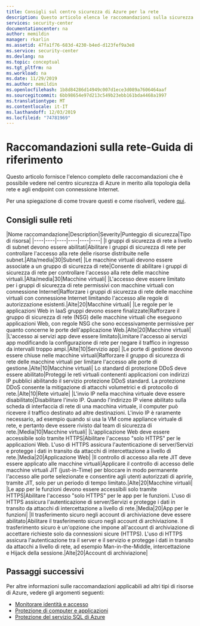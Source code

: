 ```yaml
---
title: Consigli sul centro sicurezza di Azure per la rete
description: Questo articolo elenca le raccomandazioni sulla sicurezza del Centro sicurezza di Azure che consentono di proteggere le risorse di rete.
services: security-center
documentationcenter: na
author: memildin
manager: rkarlin
ms.assetid: 47fa1f76-683d-4230-b4ed-d123fef9a3e8
ms.service: security-center
ms.devlang: na
ms.topic: conceptual
ms.tgt_pltfrm: na
ms.workload: na
ms.date: 11/29/2019
ms.author: memildin
ms.openlocfilehash: 1b8d84286d14949c007d1ece3d089a7606464aaf
ms.sourcegitcommit: 6bb98654e97d213c549b23ebb161bda4468a1997
ms.translationtype: MT
ms.contentlocale: it-IT
ms.lasthandoff: 12/03/2019
ms.locfileid: "74781969"
---
```

# <a name="network-recommendations---reference-guide"></a>Raccomandazioni sulla rete-Guida di riferimento

Questo articolo fornisce l'elenco completo delle raccomandazioni che è possibile vedere nel centro sicurezza di Azure in merito alla topologia della rete e agli endpoint con connessione Internet.

Per una spiegazione di come trovare questi e come risolverli, vedere [qui](security-center-network-recommendations.md).

## <a name="network-recommendations"></a>Consigli sulle reti

|Nome raccomandazione|Description|Severity|Punteggio di sicurezza|Tipo di risorsa|
|----|----|----|----|----|----|
|I gruppi di sicurezza di rete a livello di subnet devono essere abilitati|Abilitare i gruppi di sicurezza di rete per controllare l'accesso alla rete delle risorse distribuite nelle subnet.|Alta/media|30|Subnet|
|Le macchine virtuali devono essere associate a un gruppo di sicurezza di rete|Consente di abilitare i gruppi di sicurezza di rete per controllare l'accesso alla rete delle macchine virtuali.|Alta/media|30|Macchine virtuali|
|L'accesso deve essere limitato per i gruppi di sicurezza di rete permissivi con macchine virtuali con connessione Internet|Rafforzare i gruppi di sicurezza di rete delle macchine virtuali con connessione Internet limitando l'accesso alle regole di autorizzazione esistenti.|Alte|20|Macchine virtuali|
|Le regole per le applicazioni Web in IaaS gruppi devono essere finalizzate|Rafforzare il gruppo di sicurezza di rete (NSG) delle macchine virtuali che eseguono applicazioni Web, con regole NSG che sono eccessivamente permissive per quanto concerne le porte dell'applicazione Web.|Alte|20|Macchine virtuali|
|L'accesso ai servizi app deve essere limitato|Limitare l'accesso ai servizi app modificando la configurazione di rete per negare il traffico in ingresso da intervalli troppo ampi.|Alte|10|Servizio app|
|Le porte di gestione devono essere chiuse nelle macchine virtuali|Rafforzare il gruppo di sicurezza di rete delle macchine virtuali per limitare l'accesso alle porte di gestione.|Alte|10|Macchine virtuali|
Lo standard di protezione DDoS deve essere abilitato|Proteggi le reti virtuali contenenti applicazioni con indirizzi IP pubblici abilitando il servizio protezione DDoS standard. La protezione DDoS consente la mitigazione di attacchi volumetrici e di protocollo di rete.|Alte|10|Rete virtuale|
|L'invio IP nella macchina virtuale deve essere disabilitato|Disabilitare l'invio IP. Quando l'indirizzo IP viene abilitato sulla scheda di interfaccia di rete di una macchina virtuale, il computer può ricevere il traffico destinato ad altre destinazioni. L'invio IP è raramente necessario, ad esempio quando si usa la VM come appliance virtuale di rete, e pertanto deve essere rivisto dal team di sicurezza di rete.|Media|10|Macchine virtuali|
|L'applicazione Web deve essere accessibile solo tramite HTTPS|Abilitare l'accesso "solo HTTPS" per le applicazioni Web. L'uso di HTTPS assicura l'autenticazione di server/Servizi e protegge i dati in transito da attacchi di intercettazione a livello di rete.|Media|20|Applicazione Web|
|Il controllo di accesso alla rete JIT deve essere applicato alle macchine virtuali|Applicare il controllo di accesso delle macchine virtuali JIT (just-in-Time) per bloccare in modo permanente l'accesso alle porte selezionate e consentire agli utenti autorizzati di aprirle, tramite JIT, solo per un periodo di tempo limitato.|Alte|20|Macchine virtuali|
|Le app per le funzioni devono essere accessibili solo tramite HTTPS|Abilitare l'accesso "solo HTTPS" per le app per le funzioni. L'uso di HTTPS assicura l'autenticazione di server/Servizi e protegge i dati in transito da attacchi di intercettazione a livello di rete.|Media|20|App per le funzioni|
|Il trasferimento sicuro negli account di archiviazione deve essere abilitato|Abilitare il trasferimento sicuro negli account di archiviazione. Il trasferimento sicuro è un'opzione che impone all'account di archiviazione di accettare richieste solo da connessioni sicure (HTTPS). L'uso di HTTPS assicura l'autenticazione tra il server e il servizio e protegge i dati in transito da attacchi a livello di rete, ad esempio Man-in-the-Middle, intercettazione e Hijack della sessione.|Alte|20|Account di archiviazione|


## <a name="next-steps"></a>Passaggi successivi
Per altre informazioni sulle raccomandazioni applicabili ad altri tipi di risorse di Azure, vedere gli argomenti seguenti:

* [Monitorare identità e accesso](security-center-identity-access.md)
* [Protezione di computer e applicazioni](security-center-virtual-machine-protection.md)
* [Protezione del servizio SQL di Azure](security-center-sql-service-recommendations.md)

